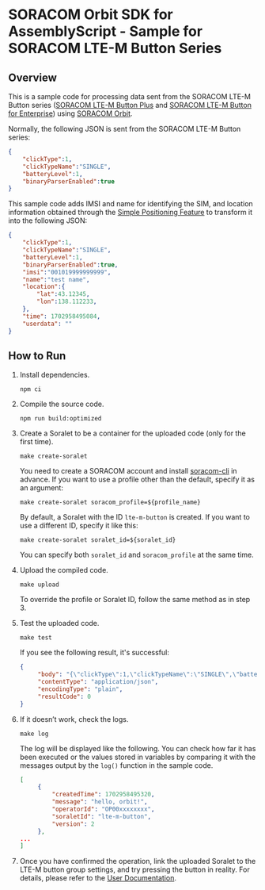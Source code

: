 # SORACOM Orbit SDK for AssemblyScript - Sample for SORACOM LTE-M Button Series

## Overview

This is a sample code for processing data sent from the SORACOM LTE-M Button series ([SORACOM LTE-M Button Plus](https://soracom.jp/store/5207/) and [SORACOM LTE-M Button for Enterprise](https://soracom.jp/store/5206/)) using [SORACOM Orbit](https://soracom.jp/services/orbit/).

Normally, the following JSON is sent from the SORACOM LTE-M Button series:

```json
{
    "clickType":1,
    "clickTypeName":"SINGLE",
    "batteryLevel":1,
    "binaryParserEnabled":true
}
```

This sample code adds IMSI and name for identifying the SIM, and location information obtained through the [Simple Positioning Feature](https://users.soracom.io/ja-jp/docs/air/get-location-info/#%e3%83%87%e3%83%90%e3%82%a4%e3%82%b9%e3%81%ae%e7%b0%a1%e6%98%93%e7%9a%84%e3%81%aa%e4%bd%8d%e7%bd%ae%e6%83%85%e5%a0%b1-%e7%b0%a1%e6%98%93%e4%bd%8d%e7%bd%ae%e6%b8%ac%e4%bd%8d%e6%a9%9f%e8%83%bd-%e3%82%92%e9%80%81%e4%bf%a1%e3%81%99%e3%82%8b-plan-km1-%e3%81%ae%e3%81%bf) to transform it into the following JSON:

```json
{
    "clickType":1,
    "clickTypeName":"SINGLE",
    "batteryLevel":1,
    "binaryParserEnabled":true,
    "imsi":"001019999999999",
    "name":"test name",
    "location":{
        "lat":43.12345,
        "lon":138.112233,
    },
    "time": 1702958495084,
    "userdata": ""
}
```

## How to Run

1. Install dependencies.
   ```
   npm ci
   ```

2. Compile the source code.
   ```
   npm run build:optimized
   ```

3. Create a Soralet to be a container for the uploaded code (only for the first time).
   ```
   make create-soralet
   ```
   You need to create a SORACOM account and install [soracom-cli](https://github.com/soracom/soracom-cli) in advance.
   If you want to use a profile other than the default, specify it as an argument:
   ```
   make create-soralet soracom_profile=${profile_name}
   ```
   By default, a Soralet with the ID `lte-m-button` is created. If you want to use a different ID, specify it like this:
   ```
   make create-soralet soralet_id=${soralet_id}
   ```
   You can specify both `soralet_id` and `soracom_profile` at the same time.

4. Upload the compiled code.
   ```
   make upload
   ```
   To override the profile or Soralet ID, follow the same method as in step 3.

5. Test the uploaded code.
   ```
   make test
   ```
   If you see the following result, it's successful:
   ```json
   {
        "body": "{\"clickType\":1,\"clickTypeName\":\"SINGLE\",\"batteryLevel\":1,\"imsi\":\"001019999999999\",\"name\":\"test name\",\"location\":{\"lat\":43.12345,\"lon\":138.112233},\"timestamp\":1702958495084,\"userdata\":\"\"}",
        "contentType": "application/json",
        "encodingType": "plain",
        "resultCode": 0
   }
   ```

6. If it doesn’t work, check the logs.
   ```
   make log
   ```
   The log will be displayed like the following. You can check how far it has been executed or the values stored in variables by comparing it with the messages output by the `log()` function in the sample code.
   ```json
   [
        {
            "createdTime": 1702958495320,
            "message": "hello, orbit!",
            "operatorId": "OP00xxxxxxxx",
            "soraletId": "lte-m-button",
            "version": 2
        },
   ...
   ]
   ```

7. Once you have confirmed the operation, link the uploaded Soralet to the LTE-M button group settings, and try pressing the button in reality. For details, please refer to the [User Documentation](https://developers.soracom.io/en/docs/orbit/configuration/).
